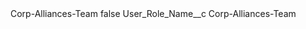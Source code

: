 <?xml version="1.0" encoding="UTF-8"?>
<CustomMetadata xmlns="http://soap.sforce.com/2006/04/metadata" xmlns:xsi="http://www.w3.org/2001/XMLSchema-instance" xmlns:xsd="http://www.w3.org/2001/XMLSchema">
    <label>Corp-Alliances-Team</label>
    <protected>false</protected>
    <values>
        <field>User_Role_Name__c</field>
        <value xsi:type="xsd:string">Corp-Alliances-Team</value>
    </values>
</CustomMetadata>
